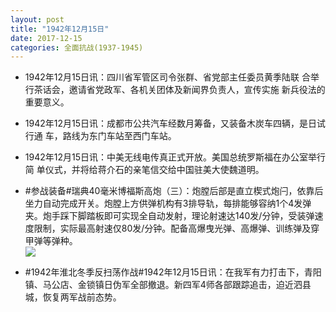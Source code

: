 ```yaml
---
layout: post
title: "1942年12月15日"
date: 2017-12-15
categories: 全面抗战(1937-1945)
---
```


<meta name="referrer" content="no-referrer" />

- 1942年12月15日讯：四川省军管区司令张群、省党部主任委员黄季陆联 合举行茶话会，邀请省党政军、各机关团体及新闻界负责人，宣传实施 新兵役法的重要意义。 

- 1942年12月15日讯：成都市公共汽车经数月筹备，又装备木炭车四辆，是日试行通 车，路线为东门车站至西门车站。 

- 1942年12月15日讯：中美无线电传真正式开放。美国总统罗斯福在办公室举行简 单仪式，并将给蒋介石的亲笔信交给中国驻美大使魏道明。 

- #参战装备#瑞典40毫米博福斯高炮（三）：炮膛后部是直立楔式炮闩，依靠后坐力自动完成开关。炮膛上方供弹机构有3排导轨，每排能够容纳1个4发弹夹。炮手踩下脚踏板即可实现全自动发射，理论射速达140发/分钟，受装弹速度限制，实际最高射速仅80发/分钟。配备高爆曳光弹、高爆弹、训练弹及穿甲弹等弹种。 <br/><img src="https://wx2.sinaimg.cn/large/aca367d8ly1fmh81xcr4aj20go1bf15f.jpg" />

- #1942年淮北冬季反扫荡作战#1942年12月15日讯：在我军有力打击下，青阳镇、马公店、金锁镇日伪军全部撤退。新四军4师各部跟踪追击，迫近泗县城，恢复两军战前态势。 

